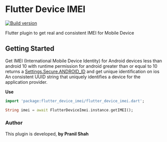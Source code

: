 # Flutter Device IMEI

[ ![Build version](https://img.shields.io/badge/pub-v0.0.1-green)](https://pub.dev/packages/flutter_device_imei)

Flutter plugin to get real and consistent IMEI for Mobile Device

## Getting Started

Get IMEI (International Mobile Device Identity) for Android devices less than android 10 with runtime permission for android greater than or equal to 10 returns a [Settings.Secure.ANDROID_ID](https://developer.android.com/reference/android/provider/Settings.Secure) and get unique identification on ios An consistent UUID string that uniquely identifies a device for the application provider.

**Use**
```dart
import 'package:flutter_device_imei/flutter_device_imei.dart';

String imei = await FlutterDeviceImei.instance.getIMEI();
```


### Author

This plugin is developed, **by Pranil Shah**


